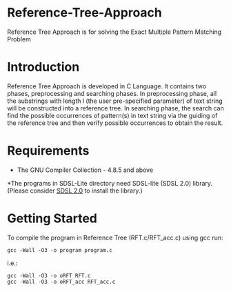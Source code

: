 # Reference-Tree-Approach
Reference Tree Approach is for solving the Exact Multiple Pattern Matching Problem

# Introduction
Reference Tree Approach is developed in C Language. It contains two phases, preprocessing and searching phases. In preprocessing phase, all the substrings with length l (the user pre-specified parameter) of text string will be constructed into a reference tree. In searching phase, the search can find the possible occurrences of pattern(s) in text string via the guiding of the reference tree and then verify possible occurrences to obtain the result.

# Requirements
- The GNU Compiler Collection - 4.8.5 and above

*The programs in SDSL-Lite directory need SDSL-lite (SDSL 2.0) library.
(Please consider [SDSL 2.0](https://github.com/simongog/sdsl-lite) to install the library.)

# Getting Started
To compile the program in Reference Tree (RFT.c/RFT_acc.c) using gcc run:
```
gcc -Wall -O3 -o program program.c
```
i.e.:
```
gcc -Wall -O3 -o oRFT RFT.c
gcc -Wall -O3 -o oRFT_acc RFT_acc.c
```
